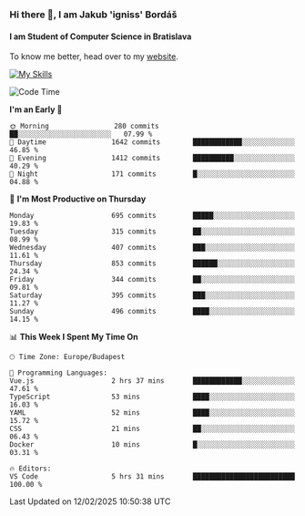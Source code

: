 ### Hi there 👋, I am Jakub 'igniss' Bordáš

#### I am Student of Computer Science in Bratislava
To know me better, head over to my [website](https://bordas.sk).

[![My Skills](https://skillicons.dev/icons?i=js,typescript,html,css,figma,svelte,vue,next,postgresql,nest,express,nodejs)](https://bordas.sk)


<!--START_SECTION:waka-->
![Code Time](http://img.shields.io/badge/Code%20Time-1%2C681%20hrs%2021%20mins-blue)

**I'm an Early 🐤** 

```text
🌞 Morning                280 commits         ██░░░░░░░░░░░░░░░░░░░░░░░   07.99 % 
🌆 Daytime                1642 commits        ████████████░░░░░░░░░░░░░   46.85 % 
🌃 Evening                1412 commits        ██████████░░░░░░░░░░░░░░░   40.29 % 
🌙 Night                  171 commits         █░░░░░░░░░░░░░░░░░░░░░░░░   04.88 % 
```
📅 **I'm Most Productive on Thursday** 

```text
Monday                   695 commits         █████░░░░░░░░░░░░░░░░░░░░   19.83 % 
Tuesday                  315 commits         ██░░░░░░░░░░░░░░░░░░░░░░░   08.99 % 
Wednesday                407 commits         ███░░░░░░░░░░░░░░░░░░░░░░   11.61 % 
Thursday                 853 commits         ██████░░░░░░░░░░░░░░░░░░░   24.34 % 
Friday                   344 commits         ██░░░░░░░░░░░░░░░░░░░░░░░   09.81 % 
Saturday                 395 commits         ███░░░░░░░░░░░░░░░░░░░░░░   11.27 % 
Sunday                   496 commits         ████░░░░░░░░░░░░░░░░░░░░░   14.15 % 
```


📊 **This Week I Spent My Time On** 

```text
🕑︎ Time Zone: Europe/Budapest

💬 Programming Languages: 
Vue.js                   2 hrs 37 mins       ████████████░░░░░░░░░░░░░   47.61 % 
TypeScript               53 mins             ████░░░░░░░░░░░░░░░░░░░░░   16.03 % 
YAML                     52 mins             ████░░░░░░░░░░░░░░░░░░░░░   15.72 % 
CSS                      21 mins             ██░░░░░░░░░░░░░░░░░░░░░░░   06.43 % 
Docker                   10 mins             █░░░░░░░░░░░░░░░░░░░░░░░░   03.31 % 

🔥 Editors: 
VS Code                  5 hrs 31 mins       █████████████████████████   100.00 % 
```


 Last Updated on 12/02/2025 10:50:38 UTC
<!--END_SECTION:waka-->
